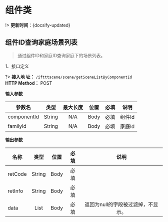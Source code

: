 
# 组件类
!> **更新时间**：{docsify-updated}  



## 组件ID查询家庭场景列表
>通过组件ID和家庭ID查询家庭下的场景列表。 


 1、接口定义

?> **接入地 址：**  `/iftttscene/scene/getSceneListByComponentId`  
 **HTTP Method：** POST

**输入参数**  

| 参数名  | 类型    | 最大长度  |位置  | 必填|说明|
| ------- |:------:|:-----:|:----:|:----:|:----:|         
| componentId| String |N/A| Body| 必填|组件Id|  
| familyId| String |N/A| Body| 必填|家庭Id| 
 


**输出参数**  

|   名称      |     类型      | 位置  |必填 |说明|
| ------------- |:----------:|:-----:|:--------:|:---------:|
|  retCode  | String| Body  |必填|&emsp;|
|  retInfo  | String| Body  |必填|&emsp;|
|  data  | List<UserSceneDto >| Body  |必填|返回为null的字段被过滤掉，不显示。|

